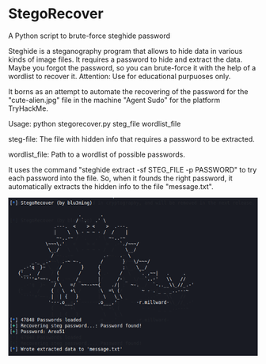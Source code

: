 # StegoRecover
A Python script to brute-force steghide password

Steghide is a steganography program that allows to hide data in various kinds of image files. It requires a password to hide and extract the data. Maybe you forgot the password, so you can brute-force it with the help of a wordlist to recover it. Attention: Use for educational purpuoses only.

It borns as an attempt to automate the recovering of the password for the "cute-alien.jpg" file in the machine "Agent Sudo" for the platform TryHackMe.

Usage: python stegorecover.py steg_file wordlist_file

steg-file: The file with hidden info that requires a password to be extracted.

wordlist_file: Path to a wordlist of possible passwords.

It uses the command "steghide extract -sf STEG_FILE -p PASSWORD" to try each password into the file. So, when it founds the right password, it automatically extracts the hidden info to the file "message.txt".

![alt text](https://github.com/blu3ming/StegoRecover/blob/main/images/stegorecover.png?raw=true)
